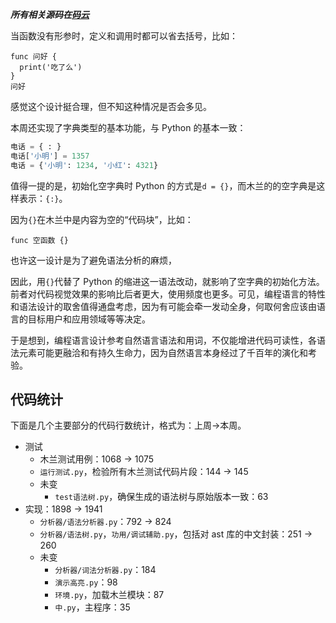 ***所有相关源码在[码云](https://gitee.com/MulanRevive/mulan-rework)***

当函数没有形参时，定义和调用时都可以省去括号，比如：
```
func 问好 {
  print('吃了么')
}
问好
```
感觉这个设计挺合理，但不知这种情况是否会多见。

本周还实现了字典类型的基本功能，与 Python 的基本一致：
```python
电话 = { : }
电话['小明'] = 1357
电话 = {'小明': 1234, '小红': 4321}
```

值得一提的是，初始化空字典时 Python 的方式是`d = {}`，而木兰的的空字典是这样表示：`{:}`。

因为`{}`在木兰中是内容为空的“代码块”，比如：
```
func 空函数 {}
```
也许这一设计是为了避免语法分析的麻烦，

因此，用`{}`代替了 Python 的缩进这一语法改动，就影响了空字典的初始化方法。前者对代码视觉效果的影响比后者更大，使用频度也更多。可见，编程语言的特性和语法设计的取舍值得通盘考虑，因为有可能会牵一发动全身，何取何舍应该由语言的目标用户和应用领域等等决定。

于是想到，编程语言设计参考自然语言语法和用词，不仅能增进代码可读性，各语法元素可能更融洽和有持久生命力，因为自然语言本身经过了千百年的演化和考验。

## 代码统计

下面是几个主要部分的代码行数统计，格式为：上周->本周。

- 测试
  - 木兰测试用例：1068 -> 1075
  - `运行测试.py`，检验所有木兰测试代码片段：144 -> 145 
  - 未变
    - `test语法树.py`，确保生成的语法树与原始版本一致：63
- 实现：1898 -> 1941
  - `分析器/语法分析器.py`：792 -> 824
  - `分析器/语法树.py`，`功用/调试辅助.py`，包括对 ast 库的中文封装：251 -> 260
  - 未变
    - `分析器/词法分析器.py`：184
    - `演示高亮.py`：98
    - `环境.py`，加载木兰模块：87
    - `中.py`，主程序：35
